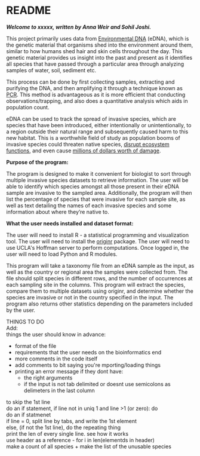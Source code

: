 # README

***Welcome to xxxxx, written by Anna Weir and Sohil Joshi.***

This project primarily uses data from [Environmental DNA](https://www.sciencedirect.com/science/article/pii/S0006320714004443) (eDNA), which is the genetic material that organisms shed into the environment around them, similar to how humans shed hair and skin cells throughout the day. This genetic material provides us insight into the past and present as it identifies all species that have passed through a particular area through analyzing samples of water, soil, sediment etc.   

This process can be done by first collecting samples, extracting and purifying the DNA, and then amplifying it through a technique known as [PCR](https://www.yourgenome.org/facts/what-is-pcr-polymerase-chain-reaction). This method is advantageous as it is more efficient that conducting observations/trapping, and also does a quantitative analysis which aids in population count.   

eDNA can be used to track the spread of invasive species, which are species that have been introduced, either intentionally or unintentionally, to a region outside their natural range and subsequently caused harm to this new habitat. This is a worthwhile field of study as population booms of invasive species could threaten native species, [disrupt ecosystem functions](https://www.environmentalscience.org/invasive-species), and even cause [millions of dollars worth of damage](https://2001-2009.state.gov/g/oes/ocns/inv/cs/2304.htm).   

**Purpose of the program:**

The program is designed to make it convenient for biologist to sort through multiple invasive species datasets to retrieve information. The user will be able to identify which species amongst all those present in their eDNA sample are invasive to the sampled area. Additionally, the program will then list the percentage of species that were invasive for each sample site, as well as text detailing the names of each invasive species and some information about where they’re native to. 

**What the user needs installed and dataset format:**

The user will need to install R - a statistical programming and visualization tool. The user will need to install the [originr](https://github.com/ropensci/originr) package. The user will need to use UCLA's Hoffman server to perform computations. Once logged in, the user will need to load Python and R modules. 

This program will take a taxonomy file from an eDNA sample as the input, as well as the country or regional area the samples were collected from. The file should split species in different rows, and the number of occurrences at each sampling site in the columns. This program will extract the species, compare them to multiple datasets using originr, and determine whether the species are invasive or not in the country specified in the input. The program also returns other statistics depending on the parameters included by the user.

THINGS TO DO   
Add:    
  things the user should know in advance:    
  - format of the file   
  - requirements that the user needs on the bioinformatics end   
  - more comments in the code itself   
  - add comments to bit saying you're mporting/loading things   
  - printing an error message if they dont have:
    - the right arguments   
    - if the input is not tab delimited or doesnt use semicolons as delimeters in the last column
    
to skip the 1st line  
do an if statement, if line not in uniq 1 and line >1 (or zero): do   
do an if statmenet   
if line = 0, split line by tabs, and write the 1st element   
else, (if not the 1st line), do the repeating thing    
print the len of every single line. see how it works   
use header as a reference - for i in len(elementds in header)   
make a count of all species  + make the list of the unusable species
